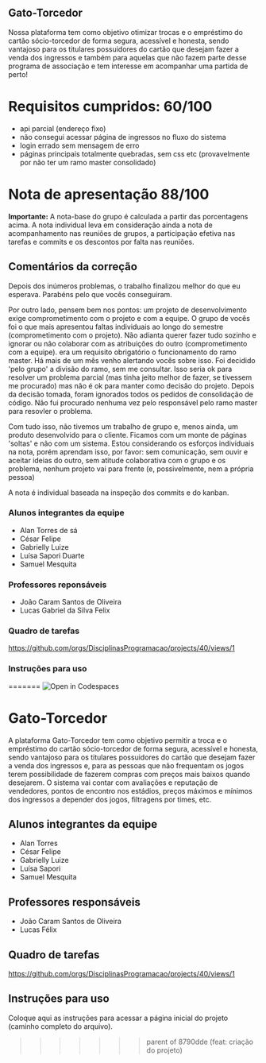 
## Gato-Torcedor

Nossa plataforma tem como objetivo otimizar trocas e o empréstimo do cartão sócio-torcedor de forma segura, acessível e honesta, sendo vantajoso para os titulares possuidores do cartão que desejam fazer a venda dos ingressos e também para aquelas que não fazem parte desse programa de associação e tem interesse em acompanhar uma partida de perto!

# Requisitos cumpridos: 60/100
  - api parcial (endereço fixo)
  - não consegui acessar página de ingressos no fluxo do sistema
  - login errado sem mensagem de erro
  - páginas principais totalmente quebradas, sem css etc
  (provavelmente por não ter um ramo master consolidado)  
 
# Nota de apresentação 88/100

**Importante:** A nota-base do grupo é calculada a partir das porcentagens acima. A nota individual leva em consideração ainda a nota de acompanhamento nas reuniões de grupos, a participação efetiva nas tarefas e commits e os descontos por falta nas reuniões. 

  
## Comentários da correção

Depois dos inúmeros problemas, o trabalho finalizou melhor do que eu esperava. Parabéns pelo que vocês conseguiram.

Por outro lado, pensem bem nos pontos:
  um projeto de desenvolvimento exige comprometimento com o projeto e com a equipe. O grupo de vocês foi o que mais apresentou faltas individuais ao longo do 
semestre (comprometimento com o projeto). Não adianta querer fazer tudo sozinho e ignorar ou não colaborar com as atribuições do outro (comprometimento com a equipe). 
  era um requisito obrigatório o funcionamento do ramo master. Há mais de um mês venho alertando vocês sobre isso. Foi decidido 'pelo grupo' a divisão do ramo, sem me consultar. Isso seria ok para resolver um problema parcial (mas tinha jeito melhor de fazer, se tivessem me procurado) mas não é ok para manter como decisão do projeto. Depois da decisão tomada, foram ignorados todos os pedidos de consolidação de código. Não fui procurado nenhuma vez pelo responsável pelo ramo master para resovler o problema.
  
Com tudo isso, não tivemos um trabalho de grupo e, menos ainda, um produto desenvolvido para o cliente. Ficamos com um monte de páginas 'soltas' e não com um sistema. Estou considerando os esforços individuais na nota, porém aprendam isso, por favor: sem comunicação, sem ouvir e aceitar ideias do outro, sem atitude colaborativa com o grupo e os problema, nenhum projeto vai para frente (e, possivelmente, nem a própria pessoa)



A nota é individual baseada na inspeção dos commits e do kanban.


### Alunos integrantes da equipe

- Alan Torres de sá
- César Felipe
- Gabrielly Luize
- Luísa Sapori Duarte 
- Samuel Mesquita

### Professores reponsáveis 

- João Caram Santos de Oliveira
- Lucas Gabriel da Silva Felix

### Quadro de tarefas
https://github.com/orgs/DisciplinasProgramacao/projects/40/views/1


### Instruções para uso

=======
![Open in Codespaces](https://classroom.github.com/assets/open-in-codespaces-abfff4d4e15f9e1bd8274d9a39a0befe03a0632bb0f153d0ec72ff541cedbe34.svg)
# Gato-Torcedor

  A plataforma Gato-Torcedor tem como objetivo permitir a troca e o empréstimo do cartão sócio-torcedor de forma segura, acessível e honesta, sendo vantajoso para os titulares possuidores do cartão que desejam fazer a venda dos ingressos e, para as pessoas que não frequentam os jogos terem possibilidade de fazerem compras com preços mais baixos quando desejarem. 
  O sistema vai contar com avaliações e reputação de vendedores, pontos de encontro nos estádios, preços máximos e mínimos dos ingressos a depender dos jogos, filtragens por times, etc.

## Alunos integrantes da equipe

* Alan Torres
* César Felipe
* Gabrielly Luize
* Luísa Sapori
* Samuel Mesquita

## Professores responsáveis

* João Caram Santos de Oliveira
* Lucas Félix

## Quadro de tarefas
https://github.com/orgs/DisciplinasProgramacao/projects/40/views/1

## Instruções para uso
Coloque aqui as instruções para acessar a página inicial do projeto (caminho completo do arquivo).
>>>>>>> parent of 8790dde (feat: criação do projeto)
